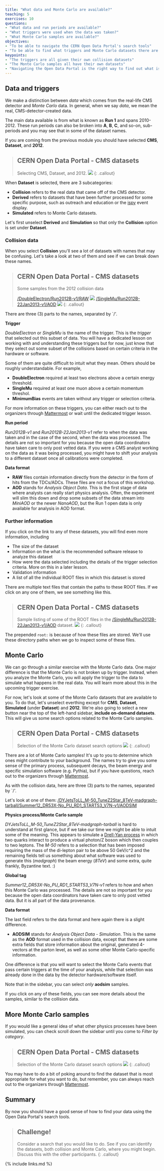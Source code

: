 ```yaml
---
title: "What data and Monte Carlo are available?"
teaching: 5
exercises: 10
questions:
- "What data and run periods are available?"
- "What triggers were used when the data was taken?"
- "What Monte Carlo samples are available?"
objectives:
- "To be able to navigate the CERN Open Data Portal's search tools"
- "To be able to find what triggers and Monte Carlo datasets there are using these search tools"
keypoints:
- "The triggers are all given their own collision datasets"
- "The Monte Carlo samples all have their own datasets"
- "Navigating the Open Data Portal is the right way to find out what is available"
---
```


## Data and triggers

We make a distinction between *data* which comes from the real-life CMS detector
and *Monte Carlo* data. In general, when we say *data*, we mean the real, CMS-detector-created
data.

The main data available is from what is known as **Run 1** and spans 2010-2012. These run
periods can also be broken into **A**, **B**, **C**, and so-on, sub-periods and you may see
that in some of the dataset names. 

If you are coming from the previous module you should have selected **CMS**, **Dataset**, and **2012**. 

> ## CERN Open Data Portal - CMS datasets
> Selecting CMS, Dataset, and 2012.
> ![](../assets/img/portal_screenshot_search_bar_01.png)
{: .callout}

When **Dataset** is selected, there are 3 subcategories: 
* **Collision** refers to the real data that came off of the CMS detector.
* **Derived** refers to datasets that have been further processed for some specific purpose, such as outreach
and education or the [ispy](https://ispy.web.cern.ch/1.5.0/) event display. 
* **Simulated** refers to Monte Carlo datasets. 

Let's first unselect **Derived** and **Simulation** so that only the **Collision** option is set
under **Dataset**. 

### Collision data

When you select **Collision** you'll see a lot of datasets with names that may be confusing. 
Let's take a look at two of them and see if we can break down these names.

> ## CERN Open Data Portal - CMS datasets
> Some samples from the 2012 collision data
>
> [/DoubleElectron/Run2012B-v1/RAW](http://opendata.cern.ch/record/65)
> ![](../assets/img/portal_screenshot_search_bar_collision_00.png)
> [/SingleMu/Run2012B-22Jan2013-v1/AOD](http://opendata.cern.ch/record/6021)
> ![](../assets/img/portal_screenshot_search_bar_collision_01.png)
{: .callout}


There are three (3) parts to the names, separated by `/'. 

**Trigger**

*DoubleElectron* or *SingleMu* is the name of the trigger. 
This is the *trigger* that selected out this subset of data. You will have
a dedicated lesson on working with and understanding these triggers but for now, just know that they
select out some subset of the collisions based on certain criteria in the hardware
or software. 

Some of them are quite difficult to intuit what they mean. Others should be roughly understandable. For example, 

* **DoubleElectron** required at least two electrons above a certain energy threshold. 
* **SingleMu** required at least one muon above a certain momentum threshol. 
* **MinimumBias** events are taken without any trigger or selection criteria. 

For more information on these triggers, you can either reach out to the 
organizers through [Mattermost](https://mattermost.web.cern.ch/cmsopeyyndatatheo/channels/town-square)
or wait until the dedicated trigger lesson. 

**Run period**

*Run2012B-v1* and *Run2012B-22Jan2013-v1* refer to when the data was taken and in the case of the second, when
the data was processed. The details are not so important for you because the open data coordinators have
taken care to only post vetted data. If you were a CMS analyst working on the data as it was being processed, 
you might have to shift your analysis to a different dataset once all calibrations were completed. 

**Data format**

* **RAW** files contain information directly from the detector in the form of hits from the TDCs/ADCs. 
These files are not a focus of this workshop. 
* **AOD** stands for *Analysis Object Data*. This is the first stage of data where analysts can really start
physics analysis. Often, the experiment will slim this down and drop some subsets of the data stream into 
*MiniAOD* or the newer *NanoAOD*, but the Run 1 open data is only available for analysis in AOD format.

### Further information

If you click on the link to any of these datasets, you will find even more information, including

* The size of the dataset
* Information on the what is the recommended software release to analyze this dataset
* How were the data selected including the details of the trigger selection criteria. More
on this in a later lesson.
* Validation information
* A list of all the individual ROOT files in which this dataset is stored

There are multiple text files that contain the paths to these ROOT files. If we click on
any one of them, we see something like this. 

> ## CERN Open Data Portal - CMS datasets
> Sample listing of some of the ROOT files in the 
> [/SingleMu/Run2012B-22Jan2013-v1/AOD](http://opendata.cern.ch/record/6021)
> dataset.
> ![](../assets/img/portal_screenshot_search_bar_collision_single_mu_ROOT_files.png)
{: .callout}

The prepended `root:` is because of how these files are stored. We'll use these directory
paths when we go to inspect some of these files. 


## Monte Carlo

We can go through a similar exercise with the Monte Carlo data. One major difference is that
the Monte Carlo is not broken up by trigger. Instead, when you analyze the Monte Carlo, you will
apply the trigger to the data to simulate what happens in the real data. You will learn
more about this in the upcoming trigger exercise. 

For now, let's look at some of the Monte Carlo datasets that are available to you. 
To do that, let's unselect everthing except for **CMS**, **Dataset**, **Simulated** (under **Dataset**)
and **2012**.  We're also going to select a new button near the top of the left-hand sidebar, 
**include on-demand datasets**. This will give us some search options related to the
Monte Carlo samples. 

> ## CERN Open Data Portal - CMS datasets
> Selection of the Monte Carlo dataset search options
> ![](../assets/img/portal_screenshot_search_bar_mc_ondemand_00.png)
{: .callout}

There are a lot of Monte Carlo samples! It's up to you to determine which ones 
might contribute to your background. The names try to give you some sense of
the primary process, subsequent decays, the beam energy 
and specific simulation software (e.g. Pythia), but if you have questions, 
reach out to the organizers through [Mattermost](https://mattermost.web.cern.ch/cmsopeyyndatatheo/channels/town-square).

As with the collision data, here are three (3) parts to the names, separated by `/'. 

Let's look at one of them:
[/DYJetsToLL_M-50_TuneZ2Star_8TeV-madgraph-tarball/Summer12_DR53X-No_PU_RD1_START53_V7N-v1/AODSIM](http://opendata.cern.ch/record/7729)

**Physics process/Monte Carlo sample**

*DYJetsToLL_M-50_TuneZ2Star_8TeV-madgraph-tarball* is hard to understand at first glance, but
if we take our time we might be able to intuit some of the meaning. This appears
to simulate a [Drell-Yan process](https://en.wikipedia.org/wiki/Drell%E2%80%93Yan_process) 
in which two quarks interact to produce a virtual photon/Z boson which then couples to 
two leptons. The *M-50* refers to a selection that has been imposed requiring the mass of the di-lepton 
pair to be above 50 GeV/c^2 and the remaining fields tell us something about what 
software was used to generate this (*madgraph*) the beam energy (*8TeV*) and some
extra, quite frankly, Byzantine text. :)

**Global tag**

*Summer12_DR53X-No_PU_RD1_START53_V7N-v1* refers to how and when this Monte Carlo was processed. 
The details are not so important for you because the open data coordinators have
taken care to only post vetted data. But it is all part of the data provenance.

**Data format**

The last field refers to the data format and here again there is a slight difference.

* **AODSIM** stands for *Analysis Object Data - Simulation*. This is the same as 
the **AOD** format used in the collision data, except that there are some extra fields that
store information about the original, generated 4-vectors at the parton level, as well
as some other Monte Carlo-specific information. 

One difference is that you will
want to select the Monte Carlo events that pass certain triggers at the time of your analysis, while
that selection was already done in the data by the detector hardware/software itself. 

Note that in the sidebar, you can select *only* **aodsim** samples. 

If you click on any of these fields, you can see more details about the samples, similar
to the collision data. 

## More Monte Carlo samples

If you would like a general idea of what other physics processes have been simulated, you can
check scroll down the sidebar until you come to *Filter by category*. 

> ## CERN Open Data Portal - CMS datasets
> Selection of the Monte Carlo dataset search options
> ![](../assets/img/portal_screenshot_search_bar_mc_ondemand_01.png)
{: .callout}

You may have to do a bit of poking around to find the dataset that is most appropriate for what
you want to do, but remember, 
you can always reach out to the organizers through [Mattermost](https://mattermost.web.cern.ch/cmsopeyyndatatheo/channels/town-square).


## Summary

By now you should have a good sense of how to find your data using the Open Data Portal's search tools. 

> ## Challenge!
> Consider a search that you would like to do. See if you can identify the datasets, both collision and Monte Carlo, 
> where you might begin. Discuss this with the other participants. 
{: .callout}



{% include links.md %}

